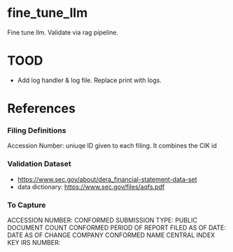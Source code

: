 # fine_tune_llm
Fine tune llm.  Validate via rag pipeline. 


# TOOD
- Add log handler & log file.  Replace print with logs.

# References

### Filing Definitions
Accession Number: uniuqe ID given to each filing.
    It combines the CIK id

### Validation Dataset
- https://www.sec.gov/about/dera_financial-statement-data-set
- data dictionary: https://www.sec.gov/files/aqfs.pdf


### To Capture
ACCESSION NUMBER:
CONFORMED SUBMISSION TYPE:
PUBLIC DOCUMENT COUNT
CONFORMED PERIOD OF REPORT
FILED AS OF DATE: 
DATE AS OF CHANGE
COMPANY CONFORMED NAME
CENTRAL INDEX KEY
IRS NUMBER:

